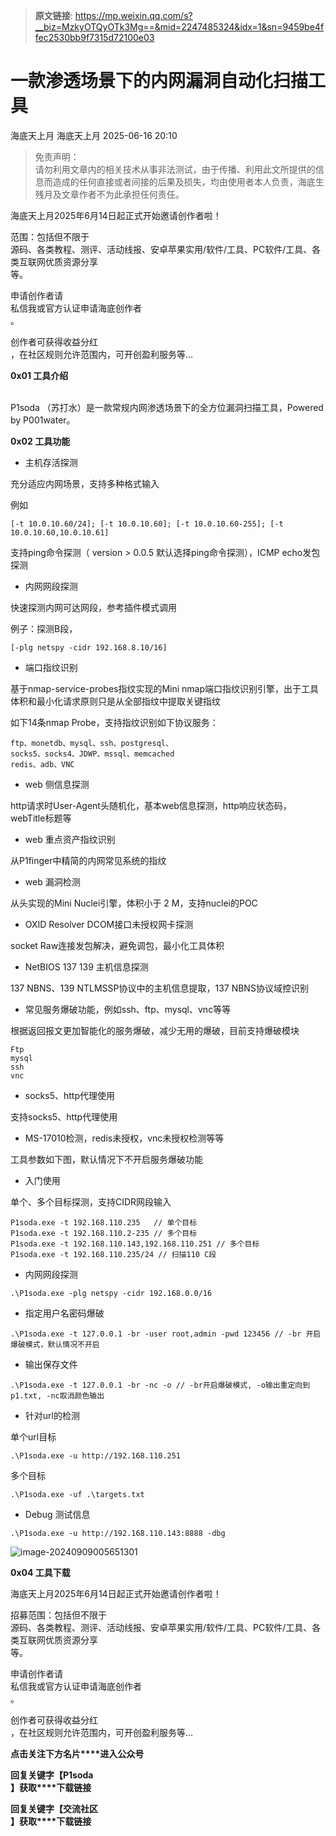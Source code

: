 > **原文链接**: https://mp.weixin.qq.com/s?__biz=MzkyOTQyOTk3Mg==&mid=2247485324&idx=1&sn=9459be4ffec2530bb9f7315d72100e03

#  一款渗透场景下的内网漏洞自动化扫描工具  
海底天上月  海底天上月   2025-06-16 20:10  
  
> 免责声明：  
请勿利用文章内的相关技术从事非法测试，由于传播、利用此文所提供的信息而造成的任何直接或者间接的后果及损失，均由使用者本人负责，海底生残月及文章作者不为此承担任何责任。  
  
  
海底天上月2025年6月14日起正式开始邀请创作者啦！  
  
范围：包括但不限于  
源码、各类教程、测评、活动线报、安卓苹果实用/软件/工具、PC软件/工具、各类互联网优质资源分享  
等。  
  
申请创作者请  
私信我或官方认证申请海底创作者  
。  
  
创作者可获得收益分红  
，在社区规则允许范围内，可开创盈利服务等…  
  
**0x01 工具介绍**  
  
          
P1soda （苏打水）是一款常规内网渗透场景下的全方位漏洞扫描工具，Powered by P001water。  
  
**0x02 工具功能**  
- 主机存活探测  
  
充分适应内网场景，支持多种格式输入  
  
例如
```
[-t 10.0.10.60/24]; [-t 10.0.10.60]; [-t 10.0.10.60-255]; [-t 10.0.10.60,10.0.10.61]
```

  
  
支持ping命令探测（ version > 0.0.5 默认选择ping命令探测），ICMP echo发包探测  
- 内网网段探测  
  
快速探测内网可达网段，参考插件模式调用  
  
例子：探测B段，
```
[-plg netspy -cidr 192.168.8.10/16]
```

  
- 端口指纹识别  
  
基于nmap-service-probes指纹实现的Mini nmap端口指纹识别引擎，出于工具体积和最小化请求原则只是从全部指纹中提取关键指纹  
  
如下14条nmap Probe，支持指纹识别如下协议服务：  

```
ftp、monetdb、mysql、ssh、postgresql、
socks5、socks4、JDWP、mssql、memcached
redis、adb、VNC
```

- web 侧信息探测  
  
http请求时User-Agent头随机化，基本web信息探测，http响应状态码，webTitle标题等  
- web 重点资产指纹识别  
  
从P1finger中精简的内网常见系统的指纹  
- web 漏洞检测  
  
从头实现的Mini Nuclei引擎，体积小于 2 M，支持nuclei的POC  
- OXID Resolver DCOM接口未授权网卡探测  
  
socket Raw连接发包解决，避免调包，最小化工具体积  
- NetBIOS 137 139 主机信息探测  
  
137 NBNS、139 NTLMSSP协议中的主机信息提取，137 NBNS协议域控识别  
- 常见服务爆破功能，例如ssh、ftp、mysql、vnc等等  
  
根据返回报文更加智能化的服务爆破，减少无用的爆破，目前支持爆破模块  

```
Ftp
mysql
ssh
vnc
```

- socks5、http代理使用  
  
支持socks5、http代理使用  
- MS-17010检测，redis未授权，vnc未授权检测等等  
  
工具参数如下图，默认情况下不开启服务爆破功能  
  
- 入门使用  
  
单个、多个目标探测，支持CIDR网段输入  

```
P1soda.exe -t 192.168.110.235 	// 单个目标
P1soda.exe -t 192.168.110.2-235 // 多个目标
P1soda.exe -t 192.168.110.143,192.168.110.251 // 多个目标
P1soda.exe -t 192.168.110.235/24 // 扫描110 C段
```

  
- 内网网段探测  
  

```
.\P1soda.exe -plg netspy -cidr 192.168.0.0/16
```

  
- 指定用户名密码爆破  
  

```
.\P1soda.exe -t 127.0.0.1 -br -user root,admin -pwd 123456 // -br 开启爆破模式，默认情况不开启
```

  
- 输出保存文件  
  

```
.\P1soda.exe -t 127.0.0.1 -br -nc -o // -br开启爆破模式, -o输出重定向到p1.txt, -nc取消颜色输出
```

  
- 针对url的检测  
  
单个url目标  

```
.\P1soda.exe -u http://192.168.110.251
```

  
多个目标  

```
.\P1soda.exe -uf .\targets.txt
```

  
- Debug 测试信息  
  

```
.\P1soda.exe -u http://192.168.110.143:8888 -dbg
```

  
![image-20240909005651301](https://mmbiz.qpic.cn/mmbiz_png/fYSUHibFMoaJmibUQYTfpojO05FQibm3e23GVab5V5XLjYDJT4rhiblzBKY7DENvre7XIvib1FcyAKIR3S6EjFibUIHg/640?wx_fmt=png&from=appmsg "")  
  
**0x04 工具下载**  
  
海底天上月2025年6月14日起正式开始邀请创作者啦！  
  
招募范围：包括但不限于  
源码、各类教程、测评、活动线报、安卓苹果实用/软件/工具、PC软件/工具、各类互联网优质资源分享  
等。  
  
申请创作者请  
私信我或官方认证申请海底创作者  
。  
  
创作者可获得收益分红  
，在社区规则允许范围内，可开创盈利服务等…  
  
**点击关注下方名片****进入公众号**  
  
**回复关键字【P1soda**  
**】获取****下载链接**  
  
**回复关键字【交流社区**  
**】获取****下载链接**  
  
  
